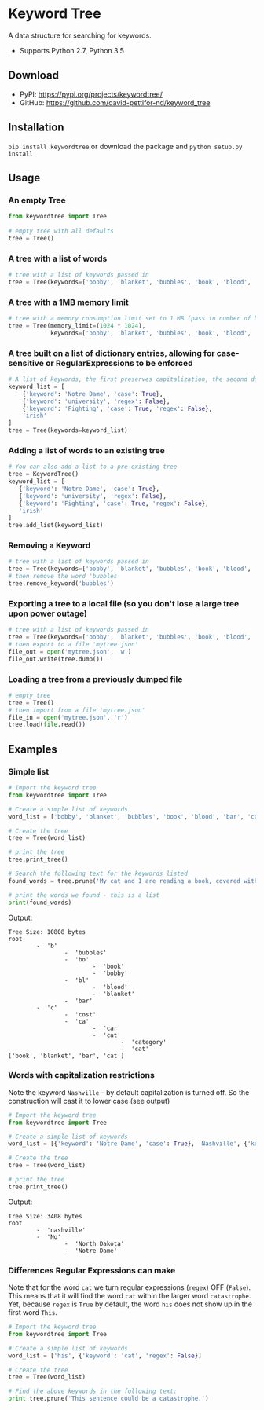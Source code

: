 # Keyword Tree

A data structure for searching for keywords.

- Supports Python 2.7, Python 3.5

## Download

- PyPI: https://pypi.org/projects/keywordtree/
- GitHub: https://github.com/david-pettifor-nd/keyword_tree

## Installation

`pip install keywordtree`
 or download the package and `python setup.py install`

## Usage

### An empty Tree
```python
from keywordtree import Tree
    
# empty tree with all defaults
tree = Tree()
```

### A tree with a list of words
```python
# tree with a list of keywords passed in
tree = Tree(keywords=['bobby', 'blanket', 'bubbles', 'book', 'blood', 'bar', 'cat', 'category', 'car', 'cost'])
```

### A tree with a 1MB memory limit

```python
# tree with a memory consumption limit set to 1 MB (pass in number of bytes; default = no limit)
tree = Tree(memory_limit=(1024 * 1024), 
            keywords=['bobby', 'blanket', 'bubbles', 'book', 'blood', 'bar', 'cat', 'category', 'car', 'cost'])
```

### A tree built on a list of dictionary entries, allowing for case-sensitive or RegularExpressions to be enforced

```python
# A list of keywords, the first preserves capitalization, the second doesn't use regular expressions, the third both, and the fourth neither
keyword_list = [
    {'keyword': 'Notre Dame', 'case': True},
    {'keyword': 'university', 'regex': False},
    {'keyword': 'Fighting', 'case': True, 'regex': False},
    'irish'
]
tree = Tree(keywords=keyword_list)
```
 
 ### Adding a list of words to an existing tree
 ```python
# You can also add a list to a pre-existing tree
tree = KeywordTree()
keyword_list = [
    {'keyword': 'Notre Dame', 'case': True},
    {'keyword': 'university', 'regex': False},
    {'keyword': 'Fighting', 'case': True, 'regex': False},
    'irish'
]
tree.add_list(keyword_list)
```

### Removing a Keyword
```python
# tree with a list of keywords passed in
tree = Tree(keywords=['bobby', 'blanket', 'bubbles', 'book', 'blood', 'bar', 'cat', 'category', 'car', 'cost'])
# then remove the word 'bubbles'
tree.remove_keyword('bubbles')
```

### Exporting a tree to a local file (so you don't lose a large tree upon power outage)
```python
# tree with a list of keywords passed in
tree = Tree(keywords=['bobby', 'blanket', 'bubbles', 'book', 'blood', 'bar', 'cat', 'category', 'car', 'cost'])
# then export to a file 'mytree.json'
file_out = open('mytree.json', 'w')
file_out.write(tree.dump())
```

### Loading a tree from a previously dumped file
```python
# empty tree
tree = Tree()
# then import from a file 'mytree.json'
file_in = open('mytree.json', 'r')
tree.load(file.read())
```

## Examples

### Simple list
```python
# Import the keyword tree
from keywordtree import Tree

# Create a simple list of keywords
word_list = ['bobby', 'blanket', 'bubbles', 'book', 'blood', 'bar', 'cat', 'category', 'car', 'cost']

# Create the tree
tree = Tree(word_list)

# print the tree
tree.print_tree()

# Search the following text for the keywords listed
found_words = tree.prune('My cat and I are reading a book, covered with my favorite blanket at the bar.')

# print the words we found - this is a list
print(found_words)
```

Output:
```text
Tree Size: 10808 bytes
root
        -  'b'
                -  'bubbles'
                -  'bo'
                        -  'book'
                        -  'bobby'
                -  'bl'
                        -  'blood'
                        -  'blanket'
                -  'bar'
        -  'c'
                -  'cost'
                -  'ca'
                        -  'car'
                        -  'cat'
                                -  'category'
                                -  'cat'
['book', 'blanket', 'bar', 'cat']
```

### Words with capitalization restrictions
Note the keyword `Nashville` - by default capitalization is turned off.  So the construction will cast it to lower case (see output)
```python
# Import the keyword tree
from keywordtree import Tree

# Create a simple list of keywords
word_list = [{'keyword': 'Notre Dame', 'case': True}, 'Nashville', {'keyword': 'North Dakota', 'case': True}]

# Create the tree
tree = Tree(word_list)

# print the tree
tree.print_tree()
```

Output:
```text
Tree Size: 3408 bytes
root
        -  'nashville'
        -  'No'
                -  'North Dakota'
                -  'Notre Dame'
```

### Differences Regular Expressions can make
Note that for the word `cat` we turn regular expressions (`regex`) OFF (`False`).  This means that it will find the word `cat` within the larger word `catastrophe`.  Yet, because `regex` is `True` by default, the word `his` does not show up in the first word `This`.
```python
# Import the keyword tree
from keywordtree import Tree

# Create a simple list of keywords
word_list = ['his', {'keyword': 'cat', 'regex': False}]

# Create the tree
tree = Tree(word_list)

# Find the above keywords in the following text:
print tree.prune('This sentence could be a catastrophe.')
```